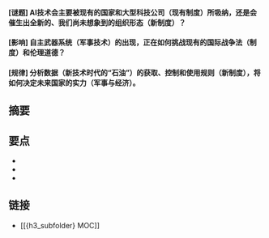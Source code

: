 #### [谜题] AI技术会主要被现有的国家和大型科技公司（现有制度）所吸纳，还是会催生出全新的、我们尚未想象到的组织形态（新制度）？


#### [影响] 自主武器系统（军事技术）的出现，正在如何挑战现有的国际战争法（制度）和伦理道德？


#### [规律] 分析数据（新技术时代的“石油”）的获取、控制和使用规则（新制度），将如何决定未来国家的实力（军事与经济）。


## 摘要


## 要点

- 
- 
- 

## 链接

- [[{h3_subfolder} MOC]]
